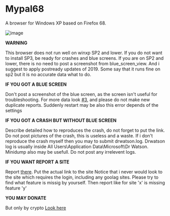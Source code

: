 # Mypal68

A browser for Windows XP based on Firefox 68.

![image](https://user-images.githubusercontent.com/19492771/152347482-f51058cd-2967-4bc5-80fd-5d269c328774.png)


**WARNING**

This browser does not run well on winxp SP2 and lower. If you do not want to install SP3, be ready for crashes and blue screens.
If you are on SP2 and lower, there is no need to post a screenshot from blue_screen_view. And i suggest to apply postready updates of 2019.
Some say that it runs fine on sp2 but it is no accurate data what to do.

**IF YOU GOT A BLUE SCREEN**

Don't post a screenshot of the blue screen, as the screen isn't useful for troubleshooting.
For more data look [#3](https://github.com/Feodor2/Mypal68/issues/3), and please do not make new duplicate reports.
Suddenly restart may be also this error depends of the settings

**IF YOU GOT A CRASH BUT WITHOUT BLUE SCREEN**

Describe detailed how to reproduces the crash, do not forget to put the link.
Do not post pictures of the crash, this is useless and a waste.
If i don't reproduce the crash myself then you may to submit drwatson.log.
Drwatson log is usually inside All Users\Application Data\Microsoft\Dr Watson.
Minidump also may be usefull. Do not post any irrelevent logs.

**IF YOU WANT REPORT A SITE**

Report [there](https://github.com/Feodor2/Mypal68/issues/228).
Put the actual link to the site
Notice that i never would look to the site which requires the login, including any goolag sites. Please try to find what feature is missig by yourself.
Then report like for site 'x' is missing feature 'y'

**YOU MAY DONATE**

But only by crypto [Look here](https://github.com/Feodor2/Mypal68/issues/84)
